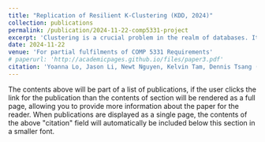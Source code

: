 ```yaml
---
title: "Replication of Resilient K-Clustering (KDD, 2024)"
collection: publications
permalink: /publication/2024-11-22-comp5331-project
excerpt: 'Clustering is a crucial problem in the realm of databases. It plays an important role in data analysis and pattern recognition. One of the widely recognized algorithms in this domain is K-clustering. However, K-clustering is sensitive to various factors, including outliers, centroids initialization and input perturbations. These characteristics increase the computational cost in attaining the globally optimal solution since multiple runs of the algorithm are often required to achieve more stable and reliable clustering outcomes. In light of these challenges, there has been a growing interest in exploring approaches that can enhance the stability of traditional K-clustering algorithms. The resilient K-clustering algorithm, proposed in Ahmadian’s paper, represents a recent advancement that demonstrates improvement in the resilience of clustering algorithms towards input perturbations. As there is no implementation of the paper before, for this project, we will implement the paper comprehensively'
date: 2024-11-22
venue: 'For partial fulfilments of COMP 5331 Requirements'
# paperurl: 'http://academicpages.github.io/files/paper3.pdf'
citation: 'Yoanna Lo, Jason Li, Newt Nguyen, Kelvin Tam, Dennis Tsang (2024). &quot;Replication of Resilient K-Clustering (KDD, 2024)&quot;.'
---
```


The contents above will be part of a list of publications, if the user clicks the link for the publication than the contents of section will be rendered as a full page, allowing you to provide more information about the paper for the reader. When publications are displayed as a single page, the contents of the above "citation" field will automatically be included below this section in a smaller font.
